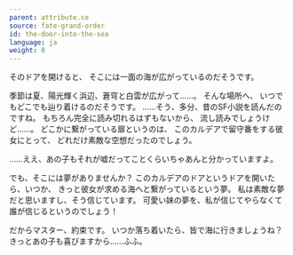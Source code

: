 ```yaml
---
parent: attribute.ce
source: fate-grand-order
id: the-door-into-the-sea
language: ja
weight: 0
---
```


そのドアを開けると、
そこには一面の海が広がっているのだそうです。

季節は夏、陽光輝く浜辺、蒼穹と白雲が広がって……。
そんな場所へ、
いつでもどこでも辿り着けるのだそうです。
……そう、多分、昔のSF小説を読んだのですね。
もちろん完全に読み切れるはずもないから、
流し読みでしょうけど……。
どこかに繋がっている扉というのは、
このカルデアで留守番をする彼女にとって、
どれだけ素敵な空想だったのでしょう。

……ええ、あの子もそれが嘘だってことくらいちゃあんと分かっていますよ。

でも、そこには夢がありませんか？
このカルデアのドアというドアを開いたら、いつか、
きっと彼女が求める海へと繋がっているという夢。
私は素敵な夢だと思いますし、そう信じています。
可愛い妹の夢を、私が信じてやらなくて誰が信じるというのでしょう！

だからマスター、約束です。
いつか落ち着いたら、皆で海に行きましょうね？
きっとあの子も喜びますから……ふふ。
